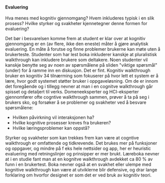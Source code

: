 

#### Evaluering 
Hva menes med kognitiv gjennomgang? Hvem inkluderes typisk i en slik prosess? 
Hvilke styrker og svakheter kjennetegner denne formen for evaluering? 

Det bør i besvarelsen komme frem at student er klar over at kognitiv gjennomgang er en (av flere, ikke den eneste) måter å gjøre analytisk evaluering. En måte å forutse og finne problemer brukerne kan møte uten å brukerteste. Studenter som har lest boka inkluderer kanskje at pluralistisk walkthrough kan inkludere brukere som deltakere. Noen studenter vil kanskje benytte seg av noen av spørsmålene på sliden "viktige spørsmål" (under) for å ramme inn en diskusjon. Det er fint. Kognitiv walkthrough bruker en kognitiv 34 tilnærming som fokuserer på hvor lett et system er å lære, hvor godt systemet støtter bruker i oppgaveløsning. Om de er innom det foregående og i tillegg nevner at man i en cognitve walkthrough går spisset og detaljert til verks. Domeneeksperter og HCI-eksperter gjennomfører ofte cogntive walkthrough sammen, prøver å ta på seg i brukers sko, og forsøker å se problemer og svakheter ved å besvare spørsmålene: 

- Hvilken påvirkning vil interaksjonen ha? 
-  Hvilke kognitive prosesser kreves fra brukeren? 
-  Hvilke læringsproblemer kan oppstå? 
 
Styrker og svakheter som kan trekkes frem kan være at cogntive walkthrough er omfattende og tidkrevende. Det brukes mer på funksjoner og oppgaver, og mindre på f eks hele nettsider og app, her er heuristic evaluering med retningslinjer og prinsipper er mer brukt. Læreboka nevner at i en studie fant man at en kognitve walkthrough avdekket ca 80 % av funn i en brukertest. Boka nevner også at en svakhet eller ulempe med kognitive walkthrough kan være at utviklerne blir defensive, og drar lange forklaring om hvorfor designet er som det er ved bruk av kognitiv teori.